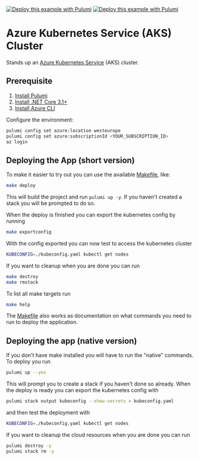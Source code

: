 [![Deploy this example with Pulumi](https://get.pulumi.com/new/button.svg)](https://app.pulumi.com/new?template=https://github.com/pulumi/examples/blob/master/classic-azure-fs-aks/README.md#gh-light-mode-only)
[![Deploy this example with Pulumi](https://get.pulumi.com/new/button-light.svg)](https://app.pulumi.com/new?template=https://github.com/pulumi/examples/blob/master/classic-azure-fs-aks/README.md#gh-dark-mode-only)

# Azure Kubernetes Service (AKS) Cluster

Stands up an [Azure Kubernetes Service](https://azure.microsoft.com/en-us/services/kubernetes-service/) (AKS) cluster.

## Prerequisite

1. [Install Pulumi](https://www.pulumi.com/docs/get-started/install/)
2. [Install .NET Core 3.1+](https://dotnet.microsoft.com/download)
3. [Install Azure CLI](https://docs.microsoft.com/en-us/cli/azure/install-azure-cli?view=azure-cli-latest)

Configure the environment:

```bash
pulumi config set azure:location westeurope
pulumi config set azure:subscriptionId <YOUR_SUBSCRIPTION_ID>
az login
```

## Deploying the App (short version)

To make it easier to try out you can use the available [Makefile](Makefile), like:

```bash
make deploy
```

This will build the project and run `pulumi up -y`. If you haven't created a stack you will be prompted to do so.

When the deploy is finished you can export the kubernetes config by running

```bash
make exportconfig
```

With the config exported you can now test to access the kubernetes cluster

```bash
KUBECONFIG=./kubeconfig.yaml kubectl get nodes
```

If you want to cleanup when you are done you can run

```bash
make destroy
make rmstack
```

To list all make targets run

```bash
make help
```

The [Makefile](Makefile) also works as documentation on what commands you need to run to deploy the application.

## Deploying the app (native version)

If you don't have make installed you will have to run the "native" commands. To deploy you run

```bash
pulumi up --yes
```

This will prompt you to create a stack if you haven't done so already. When the deploy is ready you can export the kubernetes config with

```bash
pulumi stack output kubeconfig --show-secrets > kubeconfig.yaml
```

and then test the deployment with

```bash
KUBECONFIG=./kubeconfig.yaml kubectl get nodes
```

If you want to cleanup the cloud resources when you are done you can run

```bash
pulumi destroy -y
pulumi stack rm -y
```

